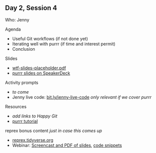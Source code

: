 ## Day 2, Session 4

Who: Jenny

Agenda

  * Useful Git workflows (if not done yet)
  * Iterating well with purrr (if time and interest permit)
  * Conclusion
  
Slides

  * [wtf-slides-placeholder.pdf](wtf-slides-placeholder.pdf)
  * [purrr slides on SpeakerDeck](https://speakerdeck.com/jennybc/purrr-workshop)
  
Activity prompts

  * *to come*
  * Jenny live code: [bit.ly/jenny-live-code](http://bit.ly/jenny-live-code) *only relevant if we cover purrr*
  
Resources

  * *add links to Happy Git*
  * [purrr tutorial](https://jennybc.github.io/purrr-tutorial/)

reprex bonus content *just in case this comes up*

  * [reprex.tidyverse.org](https://reprex.tidyverse.org/index.html)
  * Webinar: [Screencast and PDF of slides](https://reprex.tidyverse.org/articles/articles/learn-reprex.html), [code snippets](https://github.com/tidyverse/reprex/tree/master/slides/2018-09_reprex-rstudio-webinar)

